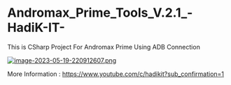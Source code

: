# Andromax_Prime_Tools_V.2.1_-HadiK-IT-
This is CSharp Project For Andromax Prime Using ADB Connection

[![image-2023-05-19-220912607.png](https://i.postimg.cc/MTDzLjyZ/image-2023-05-19-220912607.png)](https://postimg.cc/PpCGpJ30)

More Information :  https://www.youtube.com/c/hadikit?sub_confirmation=1